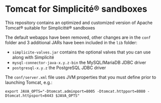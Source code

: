 Tomcat for Simplicit&eacute;&reg; sandboxes
===========================================

This repository contains an optimized and customized version of Apache Tomcat&reg; suitable for Simplicitt&eacute;&reg; sandboxes

The default webapps have been removed, other changes are in the `conf` folder and 3 additional JARs have been included in the `lib` folder:

- `simplicite-valves.jar` contains the optional valves that you can use along with Simplicit&eacute;
- `mysql-connector-java-x.y.z-bin` the MySQL/MariaDB JDBC driver
- `postgresql-x.y.z` the PostgreSQL JDBC driver

The `conf/server.xml` file uses JVM properties that you must define prior to launching Tomcat, e.g.:

	export JAVA_OPTS="-Dtomcat.adminport=8005 -Dtomcat.httpport=8080 -Dtomcat.httpsport=8443 $JAVA_OPTS"
